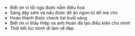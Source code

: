 - Biết ơn vì tối ngủ được nằm điều hoà
- Sáng dậy sớm và nấu được đồ ăn ngon từ đồ mẹ cho
- Hoàn thành được check list buổi sáng
- Biết ơn vì thầy Hiệp và anh Hoàn đã tạo điều kiện cho mình
- Thời tiết lúc mình đi làm về đẹp